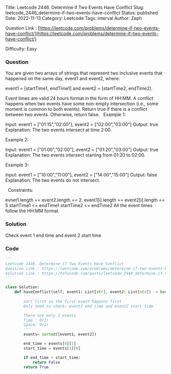 Title: Leetcode 2446. Determine if Two Events Have Conflict
Slug: leetcode_2446_determine-if-two-events-have-conflict
Status: published
Date: 2022-11-13
Category: Leetcode
Tags: interval
Author: Zeph

Question Link : [https://leetcode.com/problems/determine-if-two-events-have-conflict/](https://leetcode.com/problems/determine-if-two-events-have-conflict/)

Difficulty: Easy

### Question
You are given two arrays of strings that represent two inclusive events that happened on the same day, event1 and event2, where:

event1 = [startTime1, endTime1] and
event2 = [startTime2, endTime2].

Event times are valid 24 hours format in the form of HH:MM.
A conflict happens when two events have some non-empty intersection (i.e., some moment is common to both events).
Return true if there is a conflict between two events. Otherwise, return false.
 
Example 1:

Input: event1 = ["01:15","02:00"], event2 = ["02:00","03:00"]
Output: true
Explanation: The two events intersect at time 2:00.

Example 2:

Input: event1 = ["01:00","02:00"], event2 = ["01:20","03:00"]
Output: true
Explanation: The two events intersect starting from 01:20 to 02:00.

Example 3:

Input: event1 = ["10:00","11:00"], event2 = ["14:00","15:00"]
Output: false
Explanation: The two events do not intersect.

 
Constraints:

evnet1.length == event2.length == 2.
event1[i].length == event2[i].length == 5
startTime1 <= endTime1
startTime2 <= endTime2
All the event times follow the HH:MM format.

### Solution

Check event 1 end time and event 2 start time 


### Code
```python
'''
Leetcode 2446. Determine if Two Events Have Conflict
Question Link : https://leetcode.com/problems/determine-if-two-events-have-conflict/
Solution Link : https://tofucode.com/posts/leetcode_2446_determine-if-two-events-have-conflict.html
'''

class Solution:
    def haveConflict(self, event1: List[str], event2: List[str]) -> bool:
        '''
        Sort first so the first event happens first
        Only need to check: event1 end time and event2 start time

        There are only 2 events
        Time : O(1)
        Space: O(1)
        '''
        events= sorted([event1, event2])

        end_time = events[0][1]
        start_time = events[1][0]

        if end_time < start_time:
            return False
        return True
```

